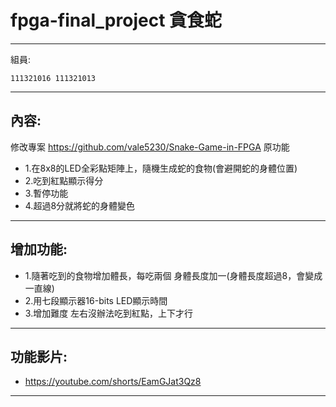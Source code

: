 # fpga-final_project 貪食蛇
- - -
組員:
```
111321016 111321013
```
- - -
## 內容:
修改專案 https://github.com/vale5230/Snake-Game-in-FPGA
原功能
* 1.在8x8的LED全彩點矩陣上，隨機生成蛇的食物(會避開蛇的身體位置)
* 2.吃到紅點顯示得分
* 3.暫停功能 
* 4.超過8分就將蛇的身體變色 
- - -
## 增加功能:
* 1.隨著吃到的食物增加體長，每吃兩個 身體長度加一(身體長度超過8，會變成一直線)
* 2.用七段顯示器16-bits LED顯示時間
* 3.增加難度 左右沒辦法吃到紅點，上下才行
- - -
## 功能影片:
* https://youtube.com/shorts/EamGJat3Qz8
- - -
